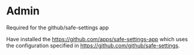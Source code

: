 # Admin

Required for the github/safe-settings app

Have installed the https://github.com/apps/safe-settings-app which uses the
configuration specified in https://github.com/github/safe-settings.
